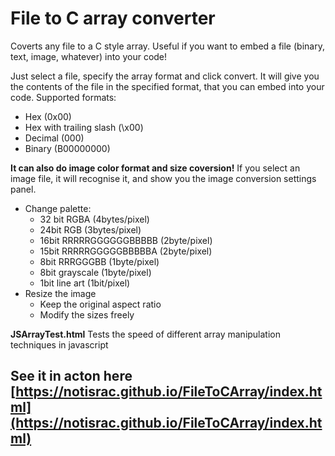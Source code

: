# File to C array converter
Coverts any file to a C style array.
Useful if you want to embed a file (binary, text, image, whatever) into your code!

Just select a file, specify the array format and click convert. It will give you the contents of the file in the specified format, that you can embed into your code.
Supported formats:
 - Hex (0x00)
 - Hex with trailing slash (\x00)
 - Decimal (000)
 - Binary (B00000000)


**It can also do image color format and size coversion!**
If you select an image file, it will recognise it, and show you the image conversion settings panel.
 - Change palette:
   - 32 bit RGBA (4bytes/pixel)
   - 24bit RGB (3bytes/pixel)
   - 16bit RRRRRGGGGGGBBBBB (2byte/pixel)
   - 15bit RRRRRGGGGGBBBBBA (2byte/pixel)
   - 8bit RRRGGGBB (1byte/pixel)
   - 8bit grayscale (1byte/pixel)
   - 1bit line art (1bit/pixel)
 - Resize the image
   - Keep the original aspect ratio
   - Modify the sizes freely

**JSArrayTest.html**
Tests the speed of different array manipulation techniques in javascript

## See it in acton here [https://notisrac.github.io/FileToCArray/index.html](https://notisrac.github.io/FileToCArray/index.html)
